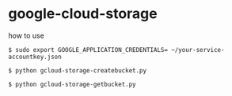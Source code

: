 # google-cloud-storage
how to use

`$ sudo export GOOGLE_APPLICATION_CREDENTIALS= ~/your-service-accountkey.json`

`$ python gcloud-storage-createbucket.py`

`$ python gcloud-storage-getbucket.py`
